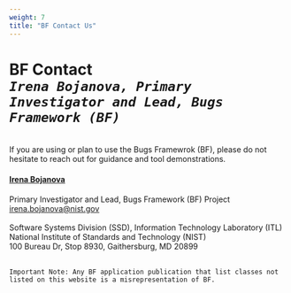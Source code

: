 ```yaml
---
weight: 7
title: "BF Contact Us"
---
```


# BF Contact <br/>_`Irena Bojanova, Primary Investigator and Lead, Bugs Framework (BF)`_
</br>
If you are using or plan to use the Bugs Framewrok (BF), please do not hesitate to reach out for guidance and tool demonstrations.

#### [Irena Bojanova](https://www.nist.gov/people/irena-bojanova)
Primary Investigator and Lead, Bugs Framework (BF) Project</br>
irena.bojanova@nist.gov</br>
</br>
Software Systems Division (SSD), Information Technology Laboratory (ITL)</br>
National Institute of Standards and Technology (NIST)</br>
100 Bureau Dr, Stop 8930, Gaithersburg, MD 20899
</br></br>

`Important Note: Any BF application publication that list classes not listed on this website is a misrepresentation of BF.`